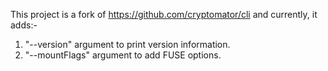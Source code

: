 
This project is a fork of https://github.com/cryptomator/cli and currently, it adds:-

1. "--version" argument to print version information.
2. "--mountFlags" argument to add FUSE options.
